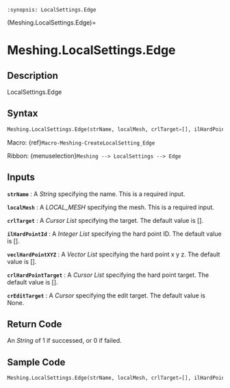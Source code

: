 ```{module} Meshing.LocalSettings.Edge()
:synopsis: LocalSettings.Edge
```

(Meshing.LocalSettings.Edge)=

# Meshing.LocalSettings.Edge

## Description

LocalSettings.Edge

## Syntax

```python
Meshing.LocalSettings.Edge(strName, localMesh, crlTarget=[], ilHardPointId=[], veclHardPointXYZ=[], crlHardPointTarget=[], crEditTarget=None)
```

Macro: {ref}`Macro-Meshing-CreateLocalSetting_Edge`

Ribbon: {menuselection}`Meshing --> LocalSettings --> Edge`

## Inputs

**`strName`**
: A _String_ specifying the name. This is a required input.

**`localMesh`**
: A _LOCAL_MESH_ specifying the mesh. This is a required input.

**`crlTarget`**
: A _Cursor List_ specifying the target. The default value is [].

**`ilHardPointId`**
: A _Integer List_ specifying the hard point ID. The default value is [].

**`veclHardPointXYZ`**
: A _Vector List_ specifying the hard point x y z. The default value is [].

**`crlHardPointTarget`**
: A _Cursor List_ specifying the hard point target. The default value is [].

**`crEditTarget`**
: A _Cursor_ specifying the edit target. The default value is None.

## Return Code

An _String_ of 1 if successed, or 0 if failed.

## Sample Code

```python
Meshing.LocalSettings.Edge(strName, localMesh, crlTarget=[], ilHardPointId=[], veclHardPointXYZ=[], crlHardPointTarget=[], crEditTarget=None)
```

